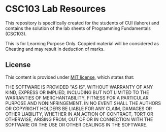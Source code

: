 # CSC103 Lab Resources

This repository is specifically created for the students of CUI (lahore) and contains the solution of the lab sheets of Programming Fundamentals (CSC103).

This is for Learning Purpose Only. Coppied material will be considered as Cheating and may result in deduction of marks.

## License
This content is provided under [MIT license](http://opensource.org/licenses/mit-license.php), which states that:

THE SOFTWARE IS PROVIDED "AS IS", WITHOUT WARRANTY OF ANY KIND, EXPRESS OR
IMPLIED, INCLUDING BUT NOT LIMITED TO THE WARRANTIES OF MERCHANTABILITY,
FITNESS FOR A PARTICULAR PURPOSE AND NONINFRINGEMENT. IN NO EVENT SHALL THE
AUTHORS OR COPYRIGHT HOLDERS BE LIABLE FOR ANY CLAIM, DAMAGES OR OTHER
LIABILITY, WHETHER IN AN ACTION OF CONTRACT, TORT OR OTHERWISE, ARISING FROM,
OUT OF OR IN CONNECTION WITH THE SOFTWARE OR THE USE OR OTHER DEALINGS IN THE
SOFTWARE.
